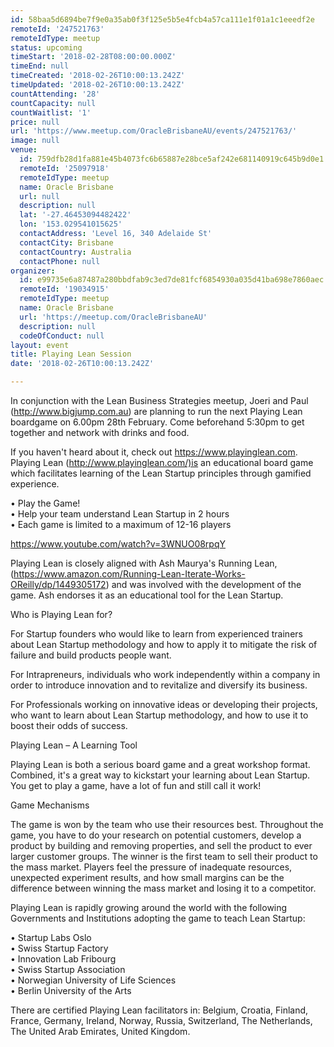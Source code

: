 ```yaml
---
id: 58baa5d6894be7f9e0a35ab0f3f125e5b5e4fcb4a57ca111e1f01a1c1eeedf2e
remoteId: '247521763'
remoteIdType: meetup
status: upcoming
timeStart: '2018-02-28T08:00:00.000Z'
timeEnd: null
timeCreated: '2018-02-26T10:00:13.242Z'
timeUpdated: '2018-02-26T10:00:13.242Z'
countAttending: '28'
countCapacity: null
countWaitlist: '1'
price: null
url: 'https://www.meetup.com/OracleBrisbaneAU/events/247521763/'
image: null
venue:
  id: 759dfb28d1fa881e45b4073fc6b65887e28bce5af242e681140919c645b9d0e1
  remoteId: '25097918'
  remoteIdType: meetup
  name: Oracle Brisbane
  url: null
  description: null
  lat: '-27.46453094482422'
  lon: '153.029541015625'
  contactAddress: 'Level 16, 340 Adelaide St'
  contactCity: Brisbane
  contactCountry: Australia
  contactPhone: null
organizer:
  id: e99735e6a87487a280bbdfab9c3ed7de81fcf6854930a035d41ba698e7860aec
  remoteId: '19034915'
  remoteIdType: meetup
  name: Oracle Brisbane
  url: 'https://meetup.com/OracleBrisbaneAU'
  description: null
  codeOfConduct: null
layout: event
title: Playing Lean Session
date: '2018-02-26T10:00:13.242Z'

---
```

<p>In conjunction with the Lean Business Strategies meetup, Joeri and Paul (<a href="http://www.bigjump.com.au" class="linkified">http://www.bigjump.com.au</a>) are planning to run the next Playing Lean boardgame on 6.00pm 28th February. Come beforehand 5:30pm to get together and network with drinks and food.</p> <p>If you haven't heard about it, check out <a href="https://www.playinglean.com" class="linkified">https://www.playinglean.com</a>. Playing Lean (<a href="http://www.playinglean.com/)is" class="linkified">http://www.playinglean.com/)is</a> an educational board game which facilitates learning of the Lean Startup principles through gamified experience.</p> <p>• Play the Game!<br/>• Help your team understand Lean Startup in 2 hours<br/>• Each game is limited to a maximum of 12-16 players</p> <p><a href="https://www.youtube.com/watch?v=3WNUO08rpqY" class="embedded">https://www.youtube.com/watch?v=3WNUO08rpqY</a></p> <p>Playing Lean is closely aligned with Ash Maurya's Running Lean, (<a href="https://www.amazon.com/Running-Lean-Iterate-Works-OReilly/dp/1449305172" class="linkified">https://www.amazon.com/Running-Lean-Iterate-Works-OReilly/dp/1449305172</a>) and was involved with the development of the game. Ash endorses it as an educational tool for the Lean Startup.</p> <p>Who is Playing Lean for?</p> <p>For Startup founders who would like to learn from experienced trainers about Lean Startup methodology and how to apply it to mitigate the risk of failure and build products people want.</p> <p>For Intrapreneurs, individuals who work independently within a company in order to introduce innovation and to revitalize and diversify its business.</p> <p>For Professionals working on innovative ideas or developing their projects, who want to learn about Lean Startup methodology, and how to use it to boost their odds of success.</p> <p>Playing Lean – A Learning Tool</p> <p>Playing Lean is both a serious board game and a great workshop format. Combined, it's a great way to kickstart your learning about Lean Startup. You get to play a game, have a lot of fun and still call it work!</p> <p>Game Mechanisms</p> <p>The game is won by the team who use their resources best. Throughout the game, you have to do your research on potential customers, develop a product by building and removing properties, and sell the product to ever larger customer groups. The winner is the first team to sell their product to the mass market. Players feel the pressure of inadequate resources, unexpected experiment results, and how small margins can be the difference between winning the mass market and losing it to a competitor.</p> <p>Playing Lean is rapidly growing around the world with the following Governments and Institutions adopting the game to teach Lean Startup:</p> <p>• Startup Labs Oslo<br/>• Swiss Startup Factory<br/>• Innovation Lab Fribourg<br/>• Swiss Startup Association<br/>• Norwegian University of Life Sciences<br/>• Berlin University of the Arts</p> <p>There are certified Playing Lean facilitators in: Belgium, Croatia, Finland, France, Germany, Ireland, Norway, Russia, Switzerland, The Netherlands, The United Arab Emirates, United Kingdom.</p>
